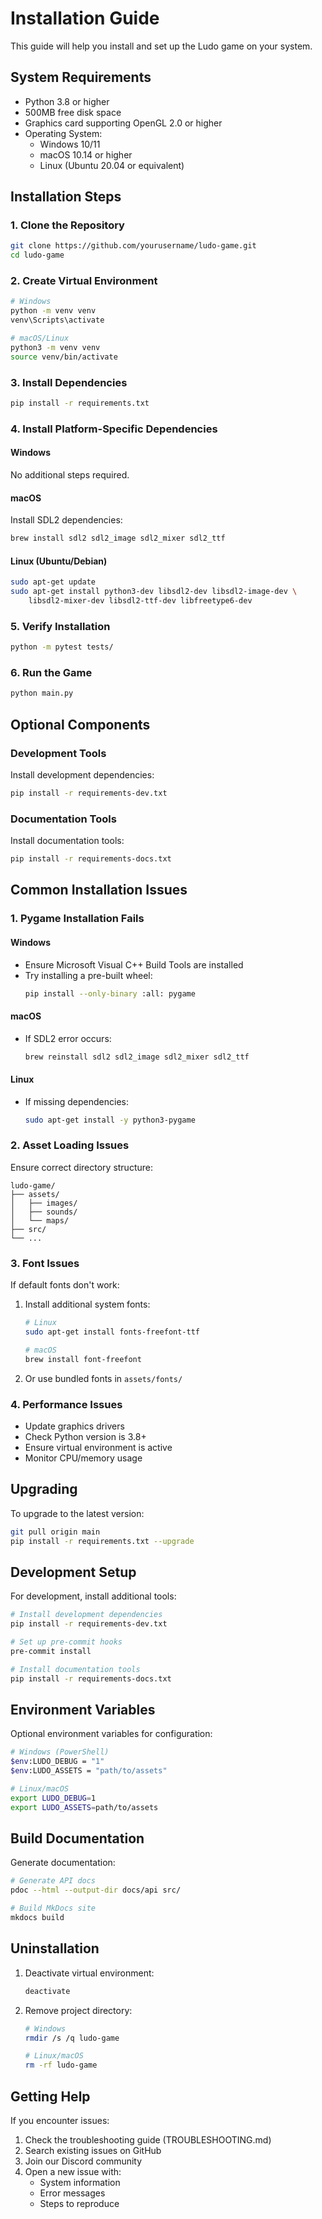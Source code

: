 # Installation Guide

This guide will help you install and set up the Ludo game on your system.

## System Requirements

- Python 3.8 or higher
- 500MB free disk space
- Graphics card supporting OpenGL 2.0 or higher
- Operating System:
  - Windows 10/11
  - macOS 10.14 or higher
  - Linux (Ubuntu 20.04 or equivalent)

## Installation Steps

### 1. Clone the Repository

```bash
git clone https://github.com/yourusername/ludo-game.git
cd ludo-game
```

### 2. Create Virtual Environment

```bash
# Windows
python -m venv venv
venv\Scripts\activate

# macOS/Linux
python3 -m venv venv
source venv/bin/activate
```

### 3. Install Dependencies

```bash
pip install -r requirements.txt
```

### 4. Install Platform-Specific Dependencies

#### Windows
No additional steps required.

#### macOS
Install SDL2 dependencies:
```bash
brew install sdl2 sdl2_image sdl2_mixer sdl2_ttf
```

#### Linux (Ubuntu/Debian)
```bash
sudo apt-get update
sudo apt-get install python3-dev libsdl2-dev libsdl2-image-dev \
    libsdl2-mixer-dev libsdl2-ttf-dev libfreetype6-dev
```

### 5. Verify Installation

```bash
python -m pytest tests/
```

### 6. Run the Game

```bash
python main.py
```

## Optional Components

### Development Tools

Install development dependencies:
```bash
pip install -r requirements-dev.txt
```

### Documentation Tools

Install documentation tools:
```bash
pip install -r requirements-docs.txt
```

## Common Installation Issues

### 1. Pygame Installation Fails

#### Windows
- Ensure Microsoft Visual C++ Build Tools are installed
- Try installing a pre-built wheel:
  ```bash
  pip install --only-binary :all: pygame
  ```

#### macOS
- If SDL2 error occurs:
  ```bash
  brew reinstall sdl2 sdl2_image sdl2_mixer sdl2_ttf
  ```

#### Linux
- If missing dependencies:
  ```bash
  sudo apt-get install -y python3-pygame
  ```

### 2. Asset Loading Issues

Ensure correct directory structure:
```
ludo-game/
├── assets/
│   ├── images/
│   ├── sounds/
│   └── maps/
├── src/
└── ...
```

### 3. Font Issues

If default fonts don't work:
1. Install additional system fonts:
   ```bash
   # Linux
   sudo apt-get install fonts-freefont-ttf
   
   # macOS
   brew install font-freefont
   ```
2. Or use bundled fonts in `assets/fonts/`

### 4. Performance Issues

- Update graphics drivers
- Check Python version is 3.8+
- Ensure virtual environment is active
- Monitor CPU/memory usage

## Upgrading

To upgrade to the latest version:

```bash
git pull origin main
pip install -r requirements.txt --upgrade
```

## Development Setup

For development, install additional tools:

```bash
# Install development dependencies
pip install -r requirements-dev.txt

# Set up pre-commit hooks
pre-commit install

# Install documentation tools
pip install -r requirements-docs.txt
```

## Environment Variables

Optional environment variables for configuration:

```bash
# Windows (PowerShell)
$env:LUDO_DEBUG = "1"
$env:LUDO_ASSETS = "path/to/assets"

# Linux/macOS
export LUDO_DEBUG=1
export LUDO_ASSETS=path/to/assets
```

## Build Documentation

Generate documentation:

```bash
# Generate API docs
pdoc --html --output-dir docs/api src/

# Build MkDocs site
mkdocs build
```

## Uninstallation

1. Deactivate virtual environment:
   ```bash
   deactivate
   ```

2. Remove project directory:
   ```bash
   # Windows
   rmdir /s /q ludo-game
   
   # Linux/macOS
   rm -rf ludo-game
   ```

## Getting Help

If you encounter issues:

1. Check the troubleshooting guide (TROUBLESHOOTING.md)
2. Search existing issues on GitHub
3. Join our Discord community
4. Open a new issue with:
   - System information
   - Error messages
   - Steps to reproduce